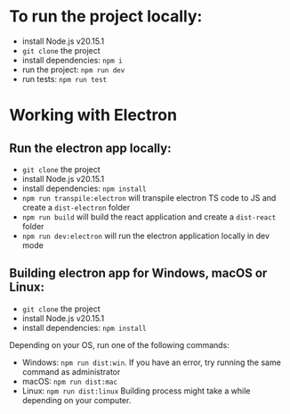 # To run the project locally:

- install Node.js v20.15.1
- `git clone` the project
- install dependencies: `npm i`
- run the project: `npm run dev`
- run tests: `npm run test`

# Working with Electron

## Run the electron app locally:

- `git clone` the project
- install Node.js v20.15.1
- install dependencies: `npm install`
- `npm run transpile:electron` will transpile electron TS code to JS and create a `dist-electron` folder
- `npm run build` will build the react application and create a `dist-react` folder
- `npm run dev:electron` will run the electron application locally in dev mode

## Building electron app for Windows, macOS or Linux:

- `git clone` the project
- install Node.js v20.15.1
- install dependencies: `npm install`

Depending on your OS, run one of the following commands:

- Windows: `npm run dist:win`. If you have an error, try running the same command as administrator
- macOS: `npm run dist:mac`
- Linux: `npm run dist:linux`
  Building process might take a while depending on your computer.
